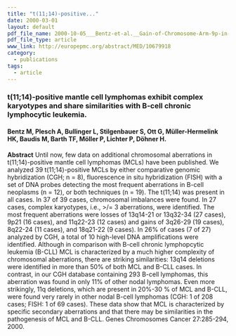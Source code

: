 ```yaml
---
title: "t(11;14)-positive..."
date: 2000-03-01
layout: default
pdf_file_name: 2000-10-05___Bentz-et-al.__Gain-of-Chromosome-Arm-9p-in-Primary-Mediastinal-B-Cell-Lymphoma__Genes-Chromosomes-Cancer.pdf
pdf_file_type: article
www_link: http://europepmc.org/abstract/MED/10679918
category:
  - publications
tags:
  - article
---
```


### t(11;14)-positive mantle cell lymphomas exhibit complex karyotypes and share similarities with B-cell chronic lymphocytic leukemia.
#### Bentz M, Plesch A, Bullinger L, Stilgenbauer S, Ott G, Müller-Hermelink HK, Baudis M, Barth TF, Möller P, Lichter P, Döhner H.

**Abstract** Until now, few data on additional chromosomal aberrations in t(11;14)-positive mantle cell lymphomas (MCLs) have been published. We analyzed 39 t(11;14)-positive MCLs by either comparative genomic hybridization (CGH; n = 8), fluorescence in situ hybridization (FISH) with a set of DNA probes detecting the most frequent aberrations in B-cell neoplasms (n = 12), or both techniques (n = 19). The t(11;14) was present in all cases. In 37 of 39 cases, chromosomal imbalances were found. In 27 cases, complex karyotypes, i.e., &gt;/= 3 aberrations, were identified. The most frequent aberrations were losses of 13q14-21 or 13q32-34 (27 cases), 9p21 (16 cases), and 11q22-23 (12 cases) and gains of 3q26-29 (19 cases), 8q22-24 (11 cases), and 18q21-22 (9 cases). In 26% of cases (7 of 27) analyzed by CGH, a total of 10 high-level DNA amplifications were identified. Although in comparison with B-cell chronic lymphopcytic leukemia (B-CLL) MCL is characterized by a much higher complexity of chromosomal aberrations, there are striking similarities: 13q14 deletions were identified in more than 50% of both MCL and B-CLL cases. In contrast, in our CGH database containing 293 B-cell lymphomas, this aberration was found in only 11% of other nodal lymphomas. Even more strikingly, 11q deletions, which are present in 20%-30 % of MCL and B-CLL, were found very rarely in other nodal B-cell lymphomas (CGH: 1 of 208 cases; FISH: 1 of 69 cases). These data show that MCL is characterized by specific secondary aberrations and that there may be similarities in the pathogenesis of MCL and B-CLL. Genes Chromosomes Cancer 27:285-294, 2000.
